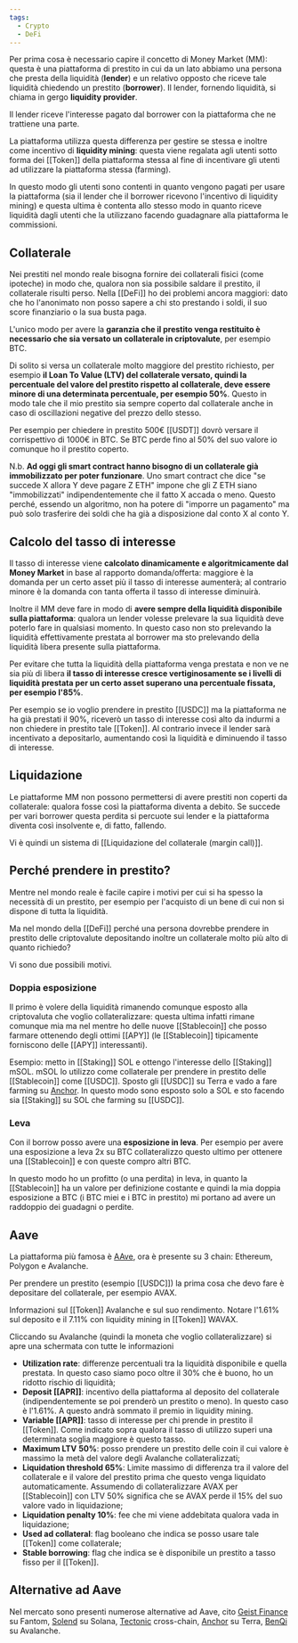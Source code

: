 ```yaml
---
tags:
  - Crypto
  - DeFi
---
```

Per prima cosa è necessario capire il concetto di Money Market (MM): questa è una piattaforma di prestito in cui da un lato abbiamo una persona che presta della liquidità (**lender**) e un relativo opposto che riceve tale liquidità chiedendo un prestito (**borrower**). Il lender, fornendo liquidità, si chiama in gergo **liquidity provider**.

Il lender riceve l'interesse pagato dal borrower con la piattaforma che ne trattiene una parte.

La piattaforma utilizza questa differenza per gestire se stessa e inoltre come incentivo di **liquidity mining**: questa viene regalata agli utenti sotto forma dei [[Token]] della piattaforma stessa al fine di incentivare gli utenti ad utilizzare la piattaforma stessa (farming).

In questo modo gli utenti sono contenti in quanto vengono pagati per usare la piattaforma (sia il lender che il borrower ricevono l'incentivo di liquidity mining) e questa ultima è contenta allo stesso modo in quanto riceve liquidità dagli utenti che la utilizzano facendo guadagnare alla piattaforma le commissioni.

## Collaterale

Nei prestiti nel mondo reale bisogna fornire dei collaterali fisici (come ipoteche) in modo che, qualora non sia possibile saldare il prestito, il collaterale risulti perso. Nella [[DeFi]] ho dei problemi ancora maggiori: dato che ho l'anonimato non posso sapere a chi sto prestando i soldi, il suo score finanziario o la sua busta paga.

L'unico modo per avere la **garanzia che il prestito venga restituito è necessario che sia versato un collaterale in criptovalute**, per esempio BTC.

Di solito si versa un collaterale molto maggiore del prestito richiesto, per esempio **il Loan To Value (LTV) del collaterale versato, quindi la percentuale del valore del prestito rispetto al collaterale, deve essere minore di una determinata percentuale, per esempio 50%**. Questo in modo tale che il mio prestito sia sempre coperto dal collaterale anche in caso di oscillazioni negative del prezzo dello stesso.

Per esempio per chiedere in prestito 500€ [[USDT]] dovrò versare il corrispettivo di 1000€ in BTC. Se BTC perde fino al 50% del suo valore io comunque ho il prestito coperto.

N.b. **Ad oggi gli smart contract hanno bisogno di un collaterale già immobilizzato per poter funzionare**. Uno smart contract che dice "se succede X allora Y deve pagare Z ETH" impone che gli Z ETH siano "immobilizzati" indipendentemente che il fatto X accada o meno. Questo perché, essendo un algoritmo, non ha potere di "imporre un pagamento" ma può solo trasferire dei soldi che ha già a disposizione dal conto X al conto Y.

## Calcolo del tasso di interesse

Il tasso di interesse viene **calcolato dinamicamente e algoritmicamente dal Money Market** in base al rapporto domanda/offerta: maggiore è la domanda per un certo asset più il tasso di interesse aumenterà; al contrario minore è la domanda con tanta offerta il tasso di interesse diminuirà.

Inoltre il MM deve fare in modo di **avere sempre della liquidità disponibile sulla piattaforma**: qualora un lender volesse prelevare la sua liquidità deve poterlo fare in qualsiasi momento. In questo caso non sto prelevando la liquidità effettivamente prestata al borrower ma sto prelevando della liquidità libera presente sulla piattaforma.

Per evitare che tutta la liquidità della piattaforma venga prestata e non ve ne sia più di libera **il tasso di interesse cresce vertiginosamente se i livelli di liquidità prestata per un certo asset superano una percentuale fissata, per esempio l'85%**.

Per esempio se io voglio prendere in prestito [[USDC]] ma la piattaforma ne ha già prestati il 90%, riceverò un tasso di interesse così alto da indurmi a non chiedere in prestito tale [[Token]]. Al contrario invece il lender sarà incentivato a depositarlo, aumentando così la liquidità e diminuendo il tasso di interesse.

## Liquidazione

Le piattaforme MM non possono permettersi di avere prestiti non coperti da collaterale: qualora fosse così la piattaforma diventa a debito. Se succede per vari borrower questa perdita si percuote sui lender e la piattaforma diventa così insolvente e, di fatto, fallendo.

Vi è quindi un sistema di [[Liquidazione del collaterale (margin call)]].

## Perché prendere in prestito?

Mentre nel mondo reale è facile capire i motivi per cui si ha spesso la necessità di un prestito, per esempio per l'acquisto di un bene di cui non si dispone di tutta la liquidità.

Ma nel mondo della [[DeFi]] perché una persona dovrebbe prendere in prestito delle criptovalute depositando inoltre un collaterale molto più alto di quanto richiedo?

Vi sono due possibili motivi.

### Doppia esposizione

Il primo è volere della liquidità rimanendo comunque esposto alla criptovaluta che voglio collateralizzare: questa ultima infatti rimane comunque mia ma nel mentre ho delle nuove [[Stablecoin]] che posso farmare ottenendo degli ottimi [[APY]] (le [[Stablecoin]] tipicamente forniscono delle [[APY]] interessanti).

Esempio: metto in [[Staking]] SOL e ottengo l'interesse dello [[Staking]] mSOL. mSOL lo utilizzo come collaterale per prendere in prestito delle [[Stablecoin]] come [[USDC]]. Sposto gli [[USDC]] su Terra e vado a fare farming su [Anchor](https://www.anchorprotocol.com/). In questo modo sono esposto solo a SOL e sto facendo sia [[Staking]] su SOL che farming su [[USDC]].

### Leva

Con il borrow posso avere una **esposizione in leva**. Per esempio per avere una esposizione a leva 2x su BTC collateralizzo questo ultimo per ottenere una [[Stablecoin]] e con queste compro altri BTC.

In questo modo ho un profitto (o una perdita) in leva, in quanto la [[Stablecoin]] ha un valore per definizione costante e quindi la mia doppia esposizione a BTC (i BTC miei e i BTC in prestito) mi portano ad avere un raddoppio dei guadagni o perdite.

## Aave

La piattaforma più famosa è [AAve](https://aave.com/), ora è presente su 3 chain: Ethereum, Polygon e Avalanche.

Per prendere un prestito (esempio [[USDC]]) la prima cosa che devo fare è depositare del collaterale, per esempio AVAX.

Informazioni sul [[Token]] Avalanche e sul suo rendimento. Notare l'1.61% sul deposito e il 7.11% con liquidity mining in [[Token]] WAVAX.

Cliccando su Avalanche (quindi la moneta che voglio collateralizzare) si apre una schermata con tutte le informazioni

- **Utilization rate**: differenze percentuali tra la liquidità disponibile e quella prestata. In questo caso siamo poco oltre il 30% che è buono, ho un ridotto rischio di liquidità;
- **Deposit [[APR]]**: incentivo della piattaforma al deposito del collaterale (indipendentemente se poi prenderò un prestito o meno). In questo caso è l'1.61%. A questo andrà sommato il premio in liquidity mining.
- **Variable [[APR]]**: tasso di interesse per chi prende in prestito il [[Token]]. Come indicato sopra qualora il tasso di utilizzo superi una determinata soglia maggiore è questo tasso.
- **Maximum LTV** **50%**: posso prendere un prestito delle coin il cui valore è massimo la metà del valore degli Avalanche collateralizzati;
- **Liquidation threshold 65%**: Limite massimo di differenza tra il valore del collaterale e il valore del prestito prima che questo venga liquidato automaticamente. Assumendo di collateralizzare AVAX per [[Stablecoin]] con LTV 50% significa che se AVAX perde il 15% del suo valore vado in liquidazione;
- **Liquidation penalty 10%**: fee che mi viene addebitata qualora vada in liquidazione;
- **Used ad collateral**: flag booleano che indica se posso usare tale [[Token]] come collaterale;
- **Stable borrowing**: flag che indica se è disponibile un prestito a tasso fisso per il [[Token]].

## Alternative ad Aave

Nel mercato sono presenti numerose alternative ad Aave, cito [Geist Finance](https://geist.finance/) su Fantom, [Solend](https://solend.fi/) su Solana, [Tectonic](https://tectonic.finance/) cross-chain, [Anchor](https://www.anchorprotocol.com/) su Terra, [BenQi](https://benqi.fi/) su Avalanche.
